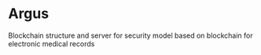# Argus
Blockchain structure and server for security model based on blockchain for electronic medical records
